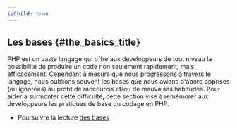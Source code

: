 ```yaml
---
isChild: true
---
```


## Les bases {#the_basics_title}

PHP est un vaste langage qui offre aux développeurs de tout niveau la possibilité de produire un code non seulement rapidement, mais efficacement. 
Cependant à mesure que nous progressons à travers le langage, nous oublions souvent les bases que nous avions d'abord apprises (ou ignorées) au profit de raccourcis et/ou de mauvaises habitudes. Pour aider à surmonter cette difficulté, cette section vise à remémorer aux développeurs les pratiques de base du codage en PHP.

* Poursuivre la lecture [des bases](/pages/The-Basics.html)
